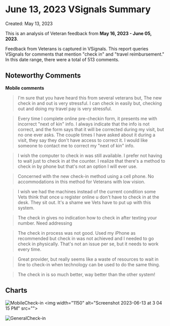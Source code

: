 # June 13, 2023 VSignals Summary

Created: May 13, 2023

This is an analysis of Veteran feedback from **May 16, 2023 - June 05, 2023**.

Feedback from Veterans is captured in VSignals. This report queries VSignals for comments that mention "check in" and "travel reimbursement." In this date range, there were a total of 513 comments.

## Noteworthy Comments

**Mobile comments**

> I'm sure that you have heard this from several veterans but, The new check in and out is very stressful. I can check in easily but, checking out and doing my travel pay is very stressful.

> Every time I complete online pre-checkin form, it presents me with incorrect "next of kin" info. I always indicate that the info is not correct, and the form says that it will be corrected during my visit, but no one ever asks. The couple times I have asked about it during a visit, they say they don't have access to correct it. I would like someone to contact me to correct my "next of kin" info.

> I wish the computer to check in was still available. I prefer not having to wait just to check in at the counter. I realize that there's a method to check in by phone but that's not an option I will ever use.

> Concerned with the new check-in method using a cell phone. No accommodations in this method for Veterans with low vision.

> I wish we had the machines instead of the current condition some Vets think that once u register online u don't have to check in at the desk. They sit out. It's a shame we Vets have to put up with this system.

> The check in gives no indication how to check in after texting your number. Need addressing

> The check in process was not good. Used my iPhone as recommended but check in was not achieved and I needed to go check in physically. That's not an issue per se, but it needs to work every time.

> Great provider, but really seems like a waste of resources to wait in line to check-in when technology can be used to do the same thing.

> The check in is so much better, way better than the other system!

## Charts

![MobileCheck-in]([https://github.com/department-of-veterans-affairs/va.gov-team/assets/93271257/4f434db0-f134-46c5-a8e5-8ed271b1b266](https://github.com/department-of-veterans-affairs/va.gov-team/assets/79372956/65658d61-c72b-4714-a396-9386bc8b14f4)) 
<img width="1150" alt="Screenshot 2023-06-13 at 3 04 15 PM" src="">


![GeneralCheck-in](https://github.com/department-of-veterans-affairs/va.gov-team/assets/93271257/adf9d76f-cf43-4dcd-869f-41a9112e503e)
